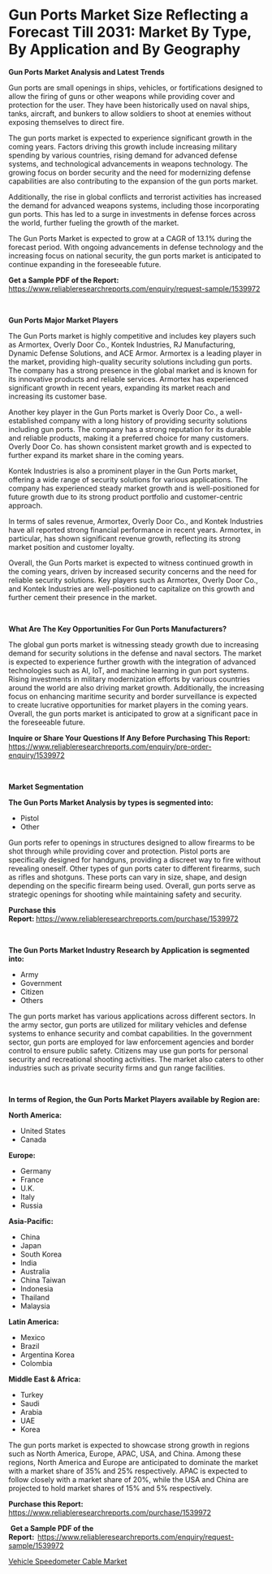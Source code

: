 <p><h1>Gun Ports Market Size Reflecting a Forecast Till 2031: Market By Type, By Application and By Geography</h1></p><p><strong>Gun Ports Market Analysis and Latest Trends</strong></p>
<p><p>Gun ports are small openings in ships, vehicles, or fortifications designed to allow the firing of guns or other weapons while providing cover and protection for the user. They have been historically used on naval ships, tanks, aircraft, and bunkers to allow soldiers to shoot at enemies without exposing themselves to direct fire.</p><p>The gun ports market is expected to experience significant growth in the coming years. Factors driving this growth include increasing military spending by various countries, rising demand for advanced defense systems, and technological advancements in weapons technology. The growing focus on border security and the need for modernizing defense capabilities are also contributing to the expansion of the gun ports market.</p><p>Additionally, the rise in global conflicts and terrorist activities has increased the demand for advanced weapons systems, including those incorporating gun ports. This has led to a surge in investments in defense forces across the world, further fueling the growth of the market.</p><p>The Gun Ports Market is expected to grow at a CAGR of 13.1% during the forecast period. With ongoing advancements in defense technology and the increasing focus on national security, the gun ports market is anticipated to continue expanding in the foreseeable future.</p></p>
<p><strong>Get a Sample PDF of the Report:&nbsp;</strong> <a href="https://www.reliableresearchreports.com/enquiry/request-sample/1539972">https://www.reliableresearchreports.com/enquiry/request-sample/1539972</a></p>
<p>&nbsp;</p>
<p><strong>Gun Ports Major Market Players</strong></p>
<p><p>The Gun Ports market is highly competitive and includes key players such as Armortex, Overly Door Co., Kontek Industries, RJ Manufacturing, Dynamic Defense Solutions, and ACE Armor. Armortex is a leading player in the market, providing high-quality security solutions including gun ports. The company has a strong presence in the global market and is known for its innovative products and reliable services. Armortex has experienced significant growth in recent years, expanding its market reach and increasing its customer base.</p><p>Another key player in the Gun Ports market is Overly Door Co., a well-established company with a long history of providing security solutions including gun ports. The company has a strong reputation for its durable and reliable products, making it a preferred choice for many customers. Overly Door Co. has shown consistent market growth and is expected to further expand its market share in the coming years.</p><p>Kontek Industries is also a prominent player in the Gun Ports market, offering a wide range of security solutions for various applications. The company has experienced steady market growth and is well-positioned for future growth due to its strong product portfolio and customer-centric approach.</p><p>In terms of sales revenue, Armortex, Overly Door Co., and Kontek Industries have all reported strong financial performance in recent years. Armortex, in particular, has shown significant revenue growth, reflecting its strong market position and customer loyalty.</p><p>Overall, the Gun Ports market is expected to witness continued growth in the coming years, driven by increased security concerns and the need for reliable security solutions. Key players such as Armortex, Overly Door Co., and Kontek Industries are well-positioned to capitalize on this growth and further cement their presence in the market.</p></p>
<p>&nbsp;</p>
<p><strong>What Are The Key Opportunities For Gun Ports Manufacturers?</strong></p>
<p><p>The global gun ports market is witnessing steady growth due to increasing demand for security solutions in the defense and naval sectors. The market is expected to experience further growth with the integration of advanced technologies such as AI, IoT, and machine learning in gun port systems. Rising investments in military modernization efforts by various countries around the world are also driving market growth. Additionally, the increasing focus on enhancing maritime security and border surveillance is expected to create lucrative opportunities for market players in the coming years. Overall, the gun ports market is anticipated to grow at a significant pace in the foreseeable future.</p></p>
<p><strong>Inquire or Share Your Questions If Any Before Purchasing This Report:</strong> <a href="https://www.reliableresearchreports.com/enquiry/pre-order-enquiry/1539972">https://www.reliableresearchreports.com/enquiry/pre-order-enquiry/1539972</a></p>
<p>&nbsp;</p>
<p><strong>Market Segmentation</strong></p>
<p><strong>The Gun Ports Market Analysis by types is segmented into:</strong></p>
<p><ul><li>Pistol</li><li>Other</li></ul></p>
<p><p>Gun ports refer to openings in structures designed to allow firearms to be shot through while providing cover and protection. Pistol ports are specifically designed for handguns, providing a discreet way to fire without revealing oneself. Other types of gun ports cater to different firearms, such as rifles and shotguns. These ports can vary in size, shape, and design depending on the specific firearm being used. Overall, gun ports serve as strategic openings for shooting while maintaining safety and security.</p></p>
<p><strong>Purchase this Report:&nbsp;</strong><a href="https://www.reliableresearchreports.com/purchase/1539972">https://www.reliableresearchreports.com/purchase/1539972</a></p>
<p>&nbsp;</p>
<p><strong>The Gun Ports Market Industry Research by Application is segmented into:</strong></p>
<p><ul><li>Army</li><li>Government</li><li>Citizen</li><li>Others</li></ul></p>
<p><p>The gun ports market has various applications across different sectors. In the army sector, gun ports are utilized for military vehicles and defense systems to enhance security and combat capabilities. In the government sector, gun ports are employed for law enforcement agencies and border control to ensure public safety. Citizens may use gun ports for personal security and recreational shooting activities. The market also caters to other industries such as private security firms and gun range facilities.</p></p>
<p>&nbsp;</p>
<p><strong>In terms of Region, the Gun Ports Market Players available by Region are:</strong></p>
<p>
    <p> <strong> North America: </strong>
        <ul>
            <li>United States</li>
            <li>Canada</li>
        </ul>
        </p> 
    <p> <strong> Europe: </strong>
        <ul>
            <li>Germany</li>
            <li>France</li>
            <li>U.K.</li>
            <li>Italy</li>
            <li>Russia</li>
        </ul>
        </p> 
    <p> <strong> Asia-Pacific: </strong>
        <ul>
            <li>China</li>
            <li>Japan</li>
            <li>South Korea</li>
            <li>India</li>
            <li>Australia</li>
            <li>China Taiwan</li>
            <li>Indonesia</li>
            <li>Thailand</li>
            <li>Malaysia</li>
        </ul>
        </p> 
    <p> <strong> Latin America: </strong>
        <ul>
            <li>Mexico</li>
            <li>Brazil</li>
            <li>Argentina Korea</li>
            <li>Colombia</li>
        </ul>
        </p> 
    <p> <strong> Middle East & Africa: </strong>
        <ul>
            <li>Turkey</li>
            <li>Saudi</li>
            <li>Arabia</li>
            <li>UAE</li>
            <li>Korea</li>
        </ul>
    </p>
    </p>
<p><p>The gun ports market is expected to showcase strong growth in regions such as North America, Europe, APAC, USA, and China. Among these regions, North America and Europe are anticipated to dominate the market with a market share of 35% and 25% respectively. APAC is expected to follow closely with a market share of 20%, while the USA and China are projected to hold market shares of 15% and 5% respectively.</p></p>
<p><strong>Purchase this Report: </strong><a href="https://www.reliableresearchreports.com/purchase/1539972">https://www.reliableresearchreports.com/purchase/1539972</a></p>
<p>&nbsp;<strong>Get a Sample PDF of the Report:&nbsp;&nbsp;</strong><a href="https://www.reliableresearchreports.com/enquiry/request-sample/1539972">https://www.reliableresearchreports.com/enquiry/request-sample/1539972</a></p>
<p><strong></strong></p>
<p><p><a href="https://gamy-alyssum-396.notion.site/Vehicle-Speedometer-Cable-Market-Research-Report-Provides-Critical-Insights-that-can-help-Shape-Busi-3846999136e843978869315872cd5d77">Vehicle Speedometer Cable Market</a></p></p>
